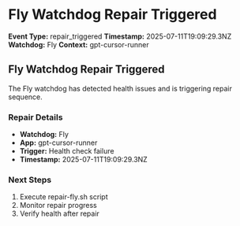# Fly Watchdog Repair Triggered

**Event Type:** repair_triggered
**Timestamp:** 2025-07-11T19:09:29.3NZ
**Watchdog:** Fly
**Context:** gpt-cursor-runner


## Fly Watchdog Repair Triggered

The Fly watchdog has detected health issues and is triggering repair sequence.

### Repair Details
- **Watchdog:** Fly
- **App:** gpt-cursor-runner
- **Trigger:** Health check failure
- **Timestamp:** 2025-07-11T19:09:29.3NZ

### Next Steps
1. Execute repair-fly.sh script
2. Monitor repair progress
3. Verify health after repair


